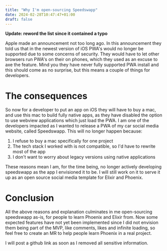 ```yaml
---
title: "Why I'm open-sourcing Speedswapp"
date: 2024-02-28T10:47:47+01:00
draft: false
---
```


**Update: reword the list since it contained a typo**

Apple made an announcement not too long ago. In this announcement they told us that in the newest version of iOS PWA's would no longer be supported due to some concerns of security. They would have to let other browsers run PWA's on their on phones, which they used as an excuse to axe the feature. Mind you they have never fully supported PWA install and this should come as no surprise, but this means a couple of things for developers.

# The consequences
So now for a developer to put an app on iOS they will have to buy a mac, and use this mac to build fully native apps, as they have disabled the option to use webview applications which just load the PWA. I am one of the developers impacted as I wanted to release a PWA of my car social media website, called Speedswapp. This will no longer happen because:

1. I refuse to buy a mac specifically for one project
2. The tech stack I worked with is not compatible, so I'd have to rewrite most of the app
3. I don't want to worry about legacy versions using native applications

These reasons mean I am, for the time being, no longer actively developing speedswapp as the app I envisioned it to be. I will still work on it to serve it up as an open source social media template for Elixir and Phoenix.

# Conclusion
All the above reasons and explanation culminates in me open-sourcing speedswapp as-is, for people to learn Phoenix and Elixir from. Now some expected features have not yet been implemented since I did not envision them being part of the MVP, like comments, likes and infinite loading, so feel free to create an MR to help people learn Phoenix in a real project. 

I will post a github link as soon as I removed all sensitive information.
